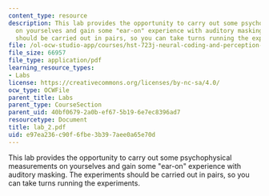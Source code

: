```yaml
---
content_type: resource
description: This lab provides the opportunity to carry out some psychophysical measurements
  on yourselves and gain some "ear-on" experience with auditory masking. The experiments
  should be carried out in pairs, so you can take turns running the experiments.
file: /ol-ocw-studio-app/courses/hst-723j-neural-coding-and-perception-of-sound-spring-2005/e97ea236c90f6fbe3b397aee0a65e70d_lab_2.pdf
file_size: 66957
file_type: application/pdf
learning_resource_types:
- Labs
license: https://creativecommons.org/licenses/by-nc-sa/4.0/
ocw_type: OCWFile
parent_title: Labs
parent_type: CourseSection
parent_uid: 40bf0679-2a0b-ef67-5b19-6e7ec8396ad7
resourcetype: Document
title: lab_2.pdf
uid: e97ea236-c90f-6fbe-3b39-7aee0a65e70d
---
```

This lab provides the opportunity to carry out some psychophysical measurements on yourselves and gain some "ear-on" experience with auditory masking. The experiments should be carried out in pairs, so you can take turns running the experiments.